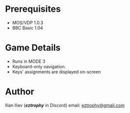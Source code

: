 # Prerequisites
* MOS/VDP 1.0.3
* BBC Basic 1.04

# Game Details
* Runs in MODE 3
* Keyboard-only navigation.
* Keys' assignments are displayed on-screen 

# Author
Ilian Iliev (***eztrophy*** in Discord)
email: eztrophy@gmail.com
